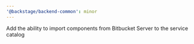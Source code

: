 ```yaml
---
'@backstage/backend-common': minor
---
```


Add the ability to import components from Bitbucket Server to the service catalog
